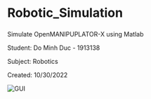 # Robotic_Simulation

###
Simulate OpenMANIPUPLATOR-X using Matlab

Student: Do Minh Duc - 1913138

Subject: Robotics

Created: 10/30/2022

![GUI](https://scontent.fsgn6-1.fna.fbcdn.net/v/t1.15752-9/312894355_651375600025574_7475139064143490995_n.png?_nc_cat=109&ccb=1-7&_nc_sid=ae9488&_nc_ohc=EnZtPPxV70UAX__dAkj&_nc_ht=scontent.fsgn6-1.fna&oh=03_AdSxdccB1GMRp3OcLw2zLP4JfIiGwNGPS6629g-n6tDgqg&oe=63958362 "GUI in Matlab")

###
